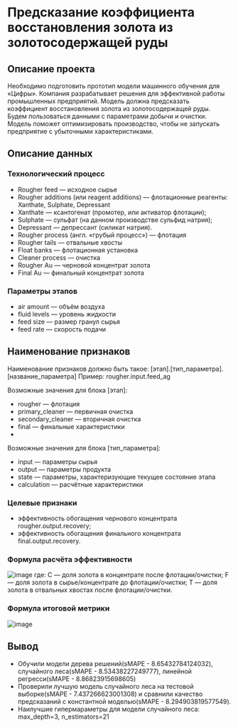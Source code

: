 # Предсказание коэффициента восстановления золота из золотосодержащей руды
## Описание проекта  
Необходимо подготовить прототип модели машинного обучения для «Цифры». Компания разрабатывает решения для эффективной работы промышленных предприятий.
Модель должна предсказать коэффициент восстановления золота из золотосодержащей руды. Будем пользоваться данными с параметрами добычи и очистки.
Модель поможет оптимизировать производство, чтобы не запускать предприятие с убыточными характеристиками.
## Описание данных
### Технологический процесс
- Rougher feed — исходное сырье
- Rougher additions (или reagent additions) — флотационные реагенты: Xanthate, Sulphate, Depressant
- Xanthate — ксантогенат (промотер, или активатор флотации);
- Sulphate — сульфат (на данном производстве сульфид натрия);
- Depressant — депрессант (силикат натрия).
- Rougher process (англ. «грубый процесс») — флотация
- Rougher tails — отвальные хвосты
- Float banks — флотационная установка
- Cleaner process — очистка
- Rougher Au — черновой концентрат золота
- Final Au — финальный концентрат золота

### Параметры этапов
- air amount — объём воздуха
- fluid levels — уровень жидкости
- feed size — размер гранул сырья
- feed rate — скорость подачи
  
## Наименование признаков
Наименование признаков должно быть такое:
[этап].[тип_параметра].[название_параметра]
Пример: rougher.input.feed_ag

Возможные значения для блока [этап]:
- rougher — флотация
- primary_cleaner — первичная очистка
- secondary_cleaner — вторичная очистка
- final — финальные характеристики
- 
Возможные значения для блока [тип_параметра]:
- input — параметры сырья
- output — параметры продукта
- state — параметры, характеризующие текущее состояние этапа
- calculation — расчётные характеристики

### Целевые признаки
- эффективность обогащения чернового концентрата rougher.output.recovery;
- эффективность обогащения финального концентрата final.output.recovery.

### Формула расчёта эффективности
![image](https://github.com/AndreiGaida/Data-Science/assets/153438646/c3db877e-ae15-4d03-8126-8846626651b2)
где:
C — доля золота в концентрате после флотации/очистки;
F — доля золота в сырье/концентрате до флотации/очистки;
T — доля золота в отвальных хвостах после флотации/очистки.

### Формула итоговой метрики
![image](https://github.com/AndreiGaida/Data-Science/assets/153438646/bdf85d0f-e1a8-4c03-9014-f660cb19fee2)

## Вывод 
- Обучили модели дерева решений(sMAPE - 8.65432784124032), случайного леса(sMAPE - 8.53438227249777), линейной регресси(sMAPE - 8.86823915698605)
- Проверили лучшую модель случайного леса на тестовой выборке(sMAPE - 7.437266623001308) и сравнили качество предсказаний с константной моделью(sMAPE - 8.294903819577549).
- Наилучшие гипермараметры для модели случайного леса: max_depth=3, n_estimators=21
